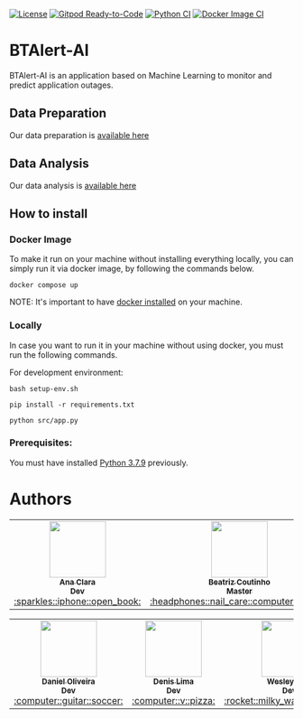 [![License](http://img.shields.io/github/license/BureauTech/BTAlert-AI)](https://github.com/BureauTech/BTAlert-AI/blob/main/LICENSE)
[![Gitpod Ready-to-Code](https://img.shields.io/badge/Gitpod-Ready--to--Code-blue?logo=gitpod)](https://gitpod.io/#https://github.com/BureauTech/BTAlert-AI/)
[![Python CI](https://github.com/BureauTech/BTAlert-AI/actions/workflows/python.yml/badge.svg)](https://github.com/BureauTech/BTAlert-AI/actions/workflows/python.yml)
[![Docker Image CI](https://github.com/BureauTech/BTAlert-AI/actions/workflows/docker-image.yml/badge.svg)](https://github.com/BureauTech/BTAlert-AI/actions/workflows/docker-image.yml)

# BTAlert-AI

BTAlert-AI is an application based on Machine Learning to monitor and predict application outages.

## Data Preparation

Our data preparation is [available here](https://colab.research.google.com/drive/1TjYjSaaQG8uydJfeuYG2cL9_lA4f2tr-?usp=sharing)

## Data Analysis

Our data analysis is [available here](https://github.com/BureauTech/BTAlert-AI/blob/main/jupyter/notebook.ipynb)

## How to install

### Docker Image

To make it run on your machine without installing everything locally, you can simply run it via docker image, by following the commands below.

```docker compose up```

NOTE: It's important to have [docker installed](https://docs.docker.com/engine/install/) on your machine.

### Locally

In case you want to run it in your machine without using docker, you must run the following commands.

For development environment:

```bash setup-env.sh```

```pip install -r requirements.txt```

```python src/app.py```

### Prerequisites:

You must have installed [Python 3.7.9](https://www.python.org/downloads/release/python-379/) previously.

# Authors

<table align="center">
  <tr>
    <td align="center"><a href="https://github.com/anaclaragraciano"><img src="https://avatars.githubusercontent.com/u/64653864?v=4?s=100" width="100px;" alt=""/><br /><sub><b>Ana Clara<br>Dev</b></sub></a><br /><a href="https://github.com/BureauTech/BTAlert-IA/commits?author=anaclaragraciano" title="PO">:sparkles::iphone::open_book:</a></td>
    <td align="center"><a href="https://github.com/bibiacoutinho"><img src="https://avatars.githubusercontent.com/u/56437723?v=4?s=100" width="100px;" alt=""/><br /><sub><b>Beatriz Coutinho<br>Master</b></sub></a><br /><a href="https://github.com/BureauTech/BTAlert-IA/commits?author=bibiacoutinho" title="Master">:headphones::nail_care::computer_mouse:</a></td>
    <td align="center"><a href="https://github.com/caiquesjc"><img src="https://avatars.githubusercontent.com/u/54915913?v=4?s=100" width="100px;" alt=""/><br /><sub><b>Caique Nascimento<br>Dev</b></sub></a><br /><a href="https://github.com/BureauTech/BTAlert-IA/commits?author=caiquesjc" title="Dev Team">:keyboard::desktop_computer::computer_mouse:</a></td>    
    <td align="center"><a href="https://github.com/charles-ramos"><img src="https://avatars.githubusercontent.com/u/25464287?v=4?s=100" width="100px;" alt=""/><br /><sub><b>Charles Ramos<br>PO</b></sub></a><br /><a href="https://github.com/BureauTech/BTAlert-IA/commits?author=charles-ramos" title="Dev Team">:fist_raised::open_book::hamburger:</a></td> 
</table>
<table align="center">
    <td align="center"><a href="https://github.com/danielsantosoliveira"><img src="https://avatars.githubusercontent.com/u/55162125?v=4?s=100" width="100px;" alt=""/><br /><sub><b>Daniel Oliveira<br>Dev</b></sub></a><br /><a href="https://github.com/BureauTech/BTAlert-IA/commits?author=danielsantosoliveira" title="Dev Team">:computer::guitar::soccer:</a></td>
    <td align="center"><a href="https://github.com/Denis-Lima"><img src="https://avatars.githubusercontent.com/u/55518511?v=4?s=100" width="100px;" alt=""/><br /><sub><b>Denis Lima<br>Dev</b></sub></a><br /><a href="https://github.com/BureauTech/BTAlert-IA/commits?author=Denis-Lima" title="Dev Team">:computer::v::pizza:</a></td>
    <td align="center"><a href="https://github.com/WeDias"><img src="https://avatars.githubusercontent.com/u/56437612?v=4?s=100" width="100px;" alt=""/><br /><sub><b>Wesley Dias<br>Dev</b></sub></a><br /><a href="https://github.com/BureauTech/BTAlert-IA/commits?author=WeDias" title="Dev Team">:rocket::milky_way::new_moon:</a></td>
  </tr>
</table>
